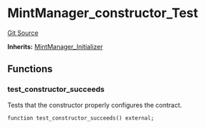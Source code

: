 # MintManager_constructor_Test
[Git Source](https://github.com/ethereum-optimism/optimism/blob/f7b73857601914eeea6fc4c1ba46ae99ca744d97/contracts/test/MintManager.t.sol)

**Inherits:**
[MintManager_Initializer](/contracts/test/MintManager.t.sol/contract.MintManager_Initializer.md)


## Functions
### test_constructor_succeeds

Tests that the constructor properly configures the contract.


```solidity
function test_constructor_succeeds() external;
```

